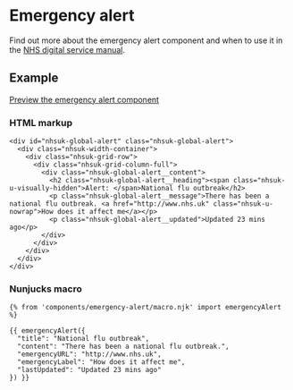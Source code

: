 # Emergency alert

Find out more about the emergency alert component and when to use it in the [NHS digital service manual](https://beta.nhs.uk/service-manual/).

## Example

[Preview the emergency alert component]()

### HTML markup

    <div id="nhsuk-global-alert" class="nhsuk-global-alert">
      <div class="nhsuk-width-container">
        <div class="nhsuk-grid-row">
          <div class="nhsuk-grid-column-full">
            <div class="nhsuk-global-alert__content">
              <h2 class="nhsuk-global-alert__heading"><span class="nhsuk-u-visually-hidden">Alert: </span>National flu outbreak</h2>
              <p class="nhsuk-global-alert__message">There has been a national flu outbreak. <a href="http://www.nhs.uk" class="nhsuk-u-nowrap">How does it affect me</a></p>
              <p class="nhsuk-global-alert__updated">Updated 23 mins ago</p>
            </div>
          </div>
        </div>
      </div>
    </div>

### Nunjucks macro

    {% from 'components/emergency-alert/macro.njk' import emergencyAlert %}

    {{ emergencyAlert({
      "title": "National flu outbreak",
      "content": "There has been a national flu outbreak.",
      "emergencyURL": "http://www.nhs.uk",
      "emergencyLabel": "How does it affect me",
      "lastUpdated": "Updated 23 mins ago"
    }) }}
